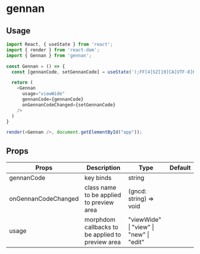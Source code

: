 # gennan

## Usage
```js
import React, { useState } from 'react';
import { render } from 'react-dom';
import { Gennan } from 'gennan';

const Gennan = () => {
  const [gennanCode, setGennanCode] = useState('(;FF[4]SZ[19]CA[UTF-8]KM[6.5]),0,1:1,19')

  return (
    <Gennan
      usage="viewWide"
      gennanCode={gennanCode}
      onGennanCodeChanged={setGennanCode}
    />
  )
}

render(<Gennan />, document.getElementById("app"));
```

## Props
| Props            | Description                                             | Type                                        | Default |
|------------------|---------------------------------------------------------|---------------------------------------------|---------|
| gennanCode         | key binds                                               | string               |         |
| onGennanCodeChanged | class name to be applied to preview area                | (gncd: string) => void                                            |    |
| usage  | morphdom callbacks to be applied to preview area        | "viewWide" \| "view" \| "new" \| "edit"                    |       |
